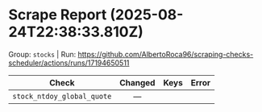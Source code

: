 # Scrape Report (2025-08-24T22:38:33.810Z)

Group: `stocks`  |  Run: https://github.com/AlbertoRoca96/scraping-checks-scheduler/actions/runs/17194650511

| Check | Changed | Keys | Error |
|---|:---:|:--|:--|
| `stock_ntdoy_global_quote` | — |  |  |

